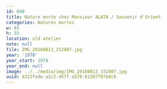 ```yaml
---
id: 698
title: Nature morte chez Monsieur ALATA / Souvenir d'Orient
categories: Natures mortes
w: 65
h: 55
location: old atelier
note: null
file: IMG_20180813_152807.jpg
year: '1978'
year_start: 1978
year_end: null
image: ../../media/img/IMG_20180813_152807.jpg
uuid: 4322fede-a2c2-457f-a570-61307707b0c6
---
```


